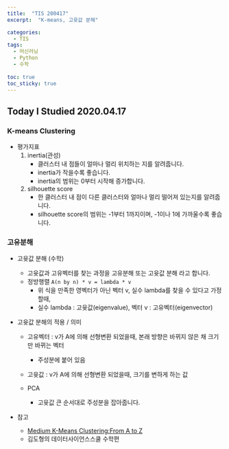```yaml
---
title:  "TIS 200417"
excerpt:  "K-means, 고윳값 분해"

categories:
  - TIS
tags:
  - 머신러닝
  - Python
  - 수학
 
toc: true
toc_sticky: true
---
```


## Today I Studied 2020.04.17

###  K-means Clustering

* 평가지표
   1. inertia(관성)
      - 클러스터 내 점들이 얼마나 멀리 위치하는 지를 알려줍니다.
      - inertia가 작을수록 좋습니다. 
      - inertia의 범위는 0부터 시작해 증가합니다.  
   2. silhouette score
      - 한 클러스터 내 점이 다른 클러스터와 얼마나 멀리 떨어져 있는지를 알려줍니다. 
      - silhouette score의 범위는 -1부터 1까지이며, -1이나 1에 가까울수록 좋습니다. 


### 고유분해

* 고윳값 분해 (수학)
    - 고윳값과 고유벡터를 찾는 과정을 고유분해 또는 고윳값 분해 라고 합니다.
    - 정방행렬 `A(n by n) * v = lambda * v`
      - 위 식을 만족한 영벡터가 아닌 벡터 v, 실수 lambda를 찾을 수 있다고 가정할때,
      - 실수 lambda : 고윳값(eigenvalue), 벡터 v : 고유벡터(eigenvector)

* 고윳값 분해의 적용 / 의미
    - 고유벡터 : v가 A에 의해 선형변환 되었을때, 본래 방향은 바뀌지 않은 채 크기만 바뀌는 벡터
        - 주성분에 붙어 있음
        
    - 고윳값 : v가 A에 의해 선형변환 되었을때, 크기를 변하게 하는 값
    
    - PCA
        - 고윳값 큰 순서대로 주성분을 잡아줍니다. 


* 참고
   - [Medium K-Means Clustering:From A to Z](https://towardsdatascience.com/k-means-clustering-from-a-to-z-f6242a314e9a)
   - 김도형의 데이터사이언스스쿨 수학편
